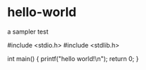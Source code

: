 # hello-world
a sampler test

#include <stdio.h>
#include <stdlib.h>

int main()
{
    printf("hello world!\n");
    return 0;
}


    
